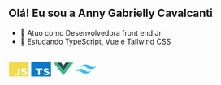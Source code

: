 ## Olá! Eu sou a Anny Gabrielly Cavalcanti 


- 🔭 Atuo como Desenvolvedora front end Jr
- 🌱 Estudando TypeScript, Vue e Tailwind CSS

<div style="display: inline_block"><br>
  <img align="center" alt="Anny-Js" height="30" width="40" src="https://raw.githubusercontent.com/devicons/devicon/master/icons/javascript/javascript-plain.svg">
  <img align="center" alt="Anny-Ts" height="30" width="40" 
    src="https://raw.githubusercontent.com/devicons/devicon/master/icons/typescript/typescript-plain.svg">
  <img align="center" alt="Anny-VueJS" height="30" width="40" src="https://raw.githubusercontent.com/devicons/devicon/master/icons/vuejs/vuejs-original.svg">
<img align="center" alt="Anny-TailwindCSS" height="30" width="40" src="https://raw.githubusercontent.com/devicons/devicon/master/icons/tailwindcss/tailwindcss-original.svg">



